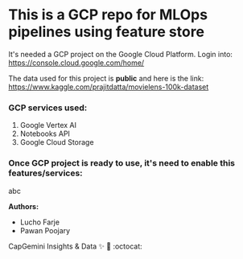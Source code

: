 # This is a GCP repo for MLOps pipelines using feature store #


It's needed a GCP project on the Google Cloud Platform.
Login into: https://console.cloud.google.com/home/ 


The data used for this project is **public** and here is the link: 
https://www.kaggle.com/prajitdatta/movielens-100k-dataset 


### GCP services used:

1. Google Vertex AI
2. Notebooks API
3. Google Cloud Storage

### Once GCP project is ready to use, it's need to enable this features/services:

abc

**Authors:**

* Lucho Farje
* Pawan Poojary

CapGemini Insights & Data
:sparkles: :rocket: :octocat: